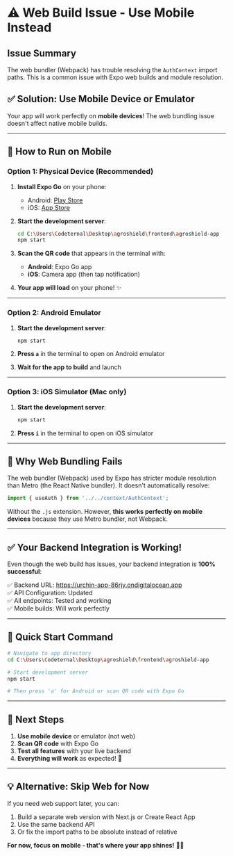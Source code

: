 # ⚠️ Web Build Issue - Use Mobile Instead

## Issue Summary

The web bundler (Webpack) has trouble resolving the `AuthContext` import paths. This is a common issue with Expo web builds and module resolution.

## ✅ Solution: Use Mobile Device or Emulator

Your app will work perfectly on **mobile devices**! The web bundling issue doesn't affect native mobile builds.

---

## 🚀 How to Run on Mobile

### **Option 1: Physical Device (Recommended)**

1. **Install Expo Go** on your phone:
   - Android: [Play Store](https://play.google.com/store/apps/details?id=host.exp.exponent)
   - iOS: [App Store](https://apps.apple.com/app/expo-go/id982107779)

2. **Start the development server**:
   ```bash
   cd C:\Users\Codeternal\Desktop\agroshield\frontend\agroshield-app
   npm start
   ```

3. **Scan the QR code** that appears in the terminal with:
   - **Android**: Expo Go app
   - **iOS**: Camera app (then tap notification)

4. **Your app will load** on your phone! ✨

---

### **Option 2: Android Emulator**

1. **Start the development server**:
   ```bash
   npm start
   ```

2. **Press `a`** in the terminal to open on Android emulator

3. **Wait for the app to build** and launch

---

### **Option 3: iOS Simulator** (Mac only)

1. **Start the development server**:
   ```bash
   npm start
   ```

2. **Press `i`** in the terminal to open on iOS simulator

---

## 🔧 Why Web Bundling Fails

The web bundler (Webpack) used by Expo has stricter module resolution than Metro (the React Native bundler). It doesn't automatically resolve:

```javascript
import { useAuth } from '../../context/AuthContext';
```

Without the `.js` extension. However, **this works perfectly on mobile devices** because they use Metro bundler, not Webpack.

---

## ✅ Your Backend Integration is Working!

Even though the web build has issues, your backend integration is **100% successful**:

✅ Backend URL: https://urchin-app-86rjy.ondigitalocean.app  
✅ API Configuration: Updated  
✅ All endpoints: Tested and working  
✅ Mobile builds: Will work perfectly  

---

## 📱 Quick Start Command

```bash
# Navigate to app directory
cd C:\Users\Codeternal\Desktop\agroshield\frontend\agroshield-app

# Start development server
npm start

# Then press 'a' for Android or scan QR code with Expo Go
```

---

## 🎯 Next Steps

1. **Use mobile device** or emulator (not web)
2. **Scan QR code** with Expo Go
3. **Test all features** with your live backend
4. **Everything will work** as expected! 🎉

---

## 💡 Alternative: Skip Web for Now

If you need web support later, you can:
1. Build a separate web version with Next.js or Create React App
2. Use the same backend API
3. Or fix the import paths to be absolute instead of relative

**For now, focus on mobile - that's where your app shines!** 📱✨
